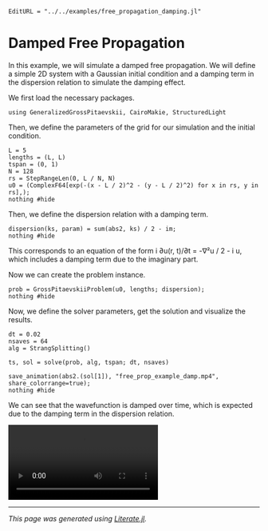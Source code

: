 ```@meta
EditURL = "../../examples/free_propagation_damping.jl"
```

# Damped Free Propagation

In this example, we will simulate a damped free propagation.
We will define a simple 2D system with a Gaussian initial condition and a damping term
in the dispersion relation to simulate the damping effect.

We first load the necessary packages.

````@example free_propagation_damping
using GeneralizedGrossPitaevskii, CairoMakie, StructuredLight
````

Then, we define the parameters of the grid for our simulation and the initial condition.

````@example free_propagation_damping
L = 5
lengths = (L, L)
tspan = (0, 1)
N = 128
rs = StepRangeLen(0, L / N, N)
u0 = (ComplexF64[exp(-(x - L / 2)^2 - (y - L / 2)^2) for x in rs, y in rs],);
nothing #hide
````

Then, we define the dispersion relation with a damping term.

````@example free_propagation_damping
dispersion(ks, param) = sum(abs2, ks) / 2 - im;
nothing #hide
````

This corresponds to an equation of the form i ∂u(r, t)/∂t = -∇²u / 2 - i u, which includes a damping term due to the imaginary part.

Now we can create the problem instance.

````@example free_propagation_damping
prob = GrossPitaevskiiProblem(u0, lengths; dispersion);
nothing #hide
````

Now, we define the solver parameters, get the solution and visualize the results.

````@example free_propagation_damping
dt = 0.02
nsaves = 64
alg = StrangSplitting()

ts, sol = solve(prob, alg, tspan; dt, nsaves)

save_animation(abs2.(sol[1]), "free_prop_example_damp.mp4", share_colorrange=true);
nothing #hide
````

We can see that the wavefunction is damped over time, which is expected due to the damping term in the dispersion relation.

![](free_prop_example_damp.mp4)

---

*This page was generated using [Literate.jl](https://github.com/fredrikekre/Literate.jl).*

